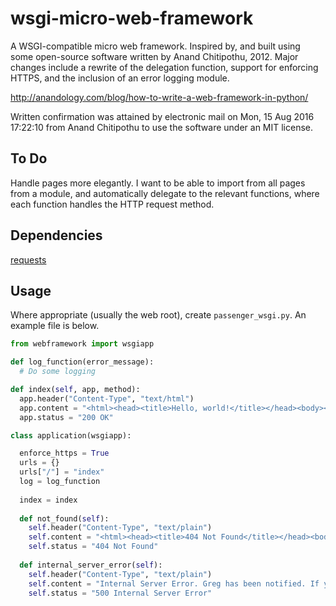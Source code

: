 # wsgi-micro-web-framework
A WSGI-compatible micro web framework. Inspired by, and built using some open-source software written by Anand Chitipothu, 2012. Major changes include a rewrite of the delegation function, support for enforcing HTTPS, and the inclusion of an error logging module.

http://anandology.com/blog/how-to-write-a-web-framework-in-python/

Written confirmation was attained by electronic mail on Mon, 15 Aug 2016 17:22:10 from Anand Chitipothu to use the software under an MIT license.

## To Do
Handle pages more elegantly. I want to be able to import from all pages from a module, and automatically delegate to the relevant functions, where each function handles the HTTP request method.

## Dependencies
[requests](https://github.com/kennethreitz/requests)

## Usage
Where appropriate (usually the web root), create `passenger_wsgi.py`. An example file is below.

```python
from webframework import wsgiapp

def log_function(error_message):
  # Do some logging

def index(self, app, method):
  app.header("Content-Type", "text/html")
  app.content = "<html><head><title>Hello, world!</title></head><body><h1>Hello, world!</h1></body></html>"
  app.status = "200 OK"

class application(wsgiapp):

  enforce_https = True
  urls = {}
  urls["/"] = "index"
  log = log_function
	
  index = index
	
  def not_found(self):
    self.header("Content-Type", "text/plain")
    self.content = "<html><head><title>404 Not Found</title></head><body><h1>Uh oh!</h1><h2>You're lost!</h2></body></html>"
    self.status = "404 Not Found"
		
  def internal_server_error(self):
    self.header("Content-Type", "text/plain")
    self.content = "Internal Server Error. Greg has been notified. If you have the time, please send him an email saying what happened at developer@gregbrimble.com. Thanks!"
    self.status = "500 Internal Server Error"
```
